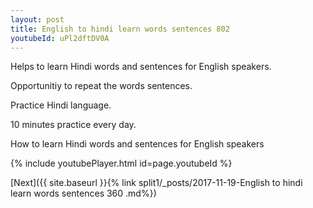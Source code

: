 ```yaml
---
layout: post
title: English to hindi learn words sentences 802 
youtubeId: uPl2dftDV0A
---
```

 
 
Helps to learn Hindi words and sentences for English speakers.

Opportunitiy to repeat the words sentences. 

Practice Hindi language. 
 
10 minutes practice every day. 
 
How to learn Hindi words and sentences for English speakers 
 
{% include youtubePlayer.html id=page.youtubeId %}
 
 
[Next]({{ site.baseurl }}{% link  split1/_posts/2017-11-19-English to hindi learn words sentences 360 .md%})
 
